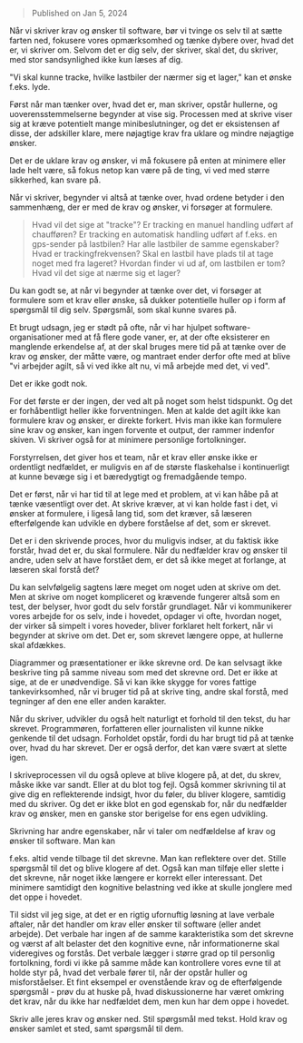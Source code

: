 [//]: # "title:  Hvorfor tænker vi bedre, når vi skriver (krav og ønsker ned)?"
[//]: # "slug: hvorfor-tnker-vi-bedre-nar-vi-skriver-krav-og-nsker-ned"
[//]: # "pubDate: 5/1/2024 12:01"
[//]: # "lastModified: 6/1/2023 13:07"
[//]: # "excerpt: "
[//]: # "categories: proces"
[//]: # "isPublished: true"

> Published on Jan 5, 2024

Når vi skriver krav og ønsker til software, bør vi tvinge os selv til at sætte farten ned, fokusere vores opmærksomhed og tænke dybere over, hvad det er, vi skriver om. Selvom det er dig selv, der skriver, skal det, du skriver, med stor sandsynlighed ikke kun læses af dig.

"Vi skal kunne tracke, hvilke lastbiler der nærmer sig et lager," kan et ønske f.eks. lyde.

Først når man tænker over, hvad det er, man skriver, opstår hullerne, og uoverensstemmelserne begynder at vise sig. Processen med at skrive viser sig at kræve potentielt mange minibeslutninger, og det er eksistensen af disse, der adskiller klare, mere nøjagtige krav fra uklare og mindre nøjagtige ønsker.

Det er de uklare krav og ønsker, vi må fokusere på enten at minimere eller lade helt være, så fokus netop kan være på de ting, vi ved med større sikkerhed, kan svare på.

Når vi skriver, begynder vi altså at tænke over, hvad ordene betyder i den sammenhæng, der er med de krav og ønsker, vi forsøger at formulere.

> Hvad vil det sige at "tracke"?
Er tracking en manuel handling udført af chaufføren?
Er tracking en automatisk handling udført af f.eks. en gps-sender på lastbilen?
Har alle lastbiler de samme egenskaber?
Hvad er trackingfrekvensen?
Skal en lastbil have plads til at tage noget med fra lageret?
Hvordan finder vi ud af, om lastbilen er tom?
Hvad vil det sige at nærme sig et lager?

Du kan godt se, at når vi begynder at tænke over det, vi forsøger at formulere som et krav eller ønske, så dukker potentielle huller op i form af spørgsmål til dig selv. Spørgsmål, som skal kunne svares på.

Et brugt udsagn, jeg er stødt på ofte, når vi har hjulpet software-organisationer med at få flere gode vaner, er, at der ofte eksisterer en manglende erkendelse af, at der skal bruges mere tid på at tænke over de krav og ønsker, der måtte være, og mantraet ender derfor ofte med at blive "vi arbejder agilt, så vi ved ikke alt nu, vi må arbejde med det, vi ved".

Det er ikke godt nok.

For det første er der ingen, der ved alt på noget som helst tidspunkt. Og det er forhåbentligt heller ikke forventningen. Men at kalde det agilt ikke kan formulere krav og ønsker, er direkte forkert. Hvis man ikke kan formulere sine krav og ønsker, kan ingen forvente et output, der rammer indenfor skiven. Vi skriver også for at minimere personlige fortolkninger.

Forstyrrelsen, det giver hos et team, når et krav eller ønske ikke er ordentligt nedfældet, er muligvis en af de største flaskehalse i kontinuerligt at kunne bevæge sig i et bæredygtigt og fremadgående tempo.

Det er først, når vi har tid til at lege med et problem, at vi kan håbe på at tænke væsentligt over det. At skrive kræver, at vi kan holde fast i det, vi ønsker at formulere, i ligeså lang tid, som det kræver, så læseren efterfølgende kan udvikle en dybere forståelse af det, som er skrevet.

Det er i den skrivende proces, hvor du muligvis indser, at du faktisk ikke forstår, hvad det er, du skal formulere. Når du nedfælder krav og ønsker til andre, uden selv at have forstået dem, er det så ikke meget at forlange, at læseren skal forstå det?

Du kan selvfølgelig sagtens lære meget om noget uden at skrive om det. Men at skrive om noget kompliceret og krævende fungerer altså som en test, der belyser, hvor godt du selv forstår grundlaget. Når vi kommunikerer vores arbejde for os selv, inde i hovedet, opdager vi ofte, hvordan noget, der virker så simpelt i vores hoveder, bliver forklaret helt forkert, når vi begynder at skrive om det. Det er, som skrevet længere oppe, at hullerne skal afdækkes.

Diagrammer og præsentationer er ikke skrevne ord. De kan selvsagt ikke beskrive ting på samme niveau som med det skrevne ord. Det er ikke at sige, at de er unødvendige. Så vi kan ikke skygge for vores fattige tankevirksomhed, når vi bruger tid på at skrive ting, andre skal forstå, med tegninger af den ene eller anden karakter.

Når du skriver, udvikler du også helt naturligt et forhold til den tekst, du har skrevet. Programmøren, forfatteren eller journalisten vil kunne nikke genkende til det udsagn. Forholdet opstår, fordi du har brugt tid på at tænke over, hvad du har skrevet. Der er også derfor, det kan være svært at slette igen.

I skriveprocessen vil du også opleve at blive klogere på, at det, du skrev, måske ikke var sandt. Eller at du blot tog fejl. Også kommer skrivning til at give dig en reflekterende indsigt, hvor du føler, du bliver klogere, samtidig med du skriver. Og det er ikke blot en god egenskab for, når du nedfælder krav og ønsker, men en ganske stor berigelse for ens egen udvikling.

Skrivning har andre egenskaber, når vi taler om nedfældelse af krav og ønsker til software. Man kan

 f.eks. altid vende tilbage til det skrevne. Man kan reflektere over det. Stille spørgsmål til det og blive klogere af det. Også kan man tilføje eller slette i det skrevne, når noget ikke længere er korrekt eller interessant. Det minimere samtidigt den kognitive belastning ved ikke at skulle jonglere med det oppe i hovedet.

Til sidst vil jeg sige, at det er en rigtig ufornuftig løsning at lave verbale aftaler, når det handler om krav eller ønsker til software (eller andet arbejde). Det verbale har ingen af de samme karakteristika som det skrevne og værst af alt belaster det den kognitive evne, når informationerne skal videregives og forstås. Det verbale lægger i større grad op til personlig fortolkning, fordi vi ikke på samme måde kan kontrollere vores evne til at holde styr på, hvad det verbale fører til, når der opstår huller og misforståelser. Et fint eksempel er ovenstående krav og de efterfølgende spørgsmål - prøv du at huske på, hvad diskussionerne har været omkring det krav, når du ikke har nedfældet dem, men kun har dem oppe i hovedet.

Skriv alle jeres krav og ønsker ned. Stil spørgsmål med tekst. Hold krav og ønsker samlet et sted, samt spørgsmål til dem.
